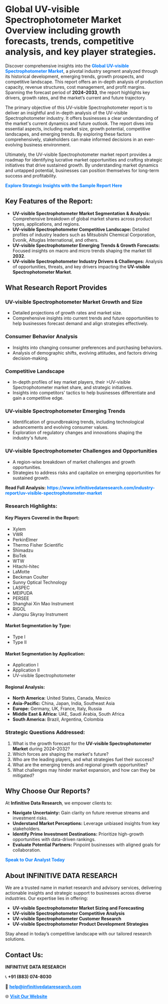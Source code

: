 <h1>Global UV-visible Spectrophotometer Market Overview including growth forecasts, trends, competitive analysis, and key player strategies.</h1>
<p>
Discover comprehensive insights into the 
<a href="https://www.infinitivedataresearch.com/industry-report/uv-visible-spectrophotometer-market" rel="dofollow" style="color: #007BFF; text-decoration: none;"><strong>Global UV-visible Spectrophotometer Market</strong></a>, a pivotal industry segment analyzed through its historical development, emerging trends, growth prospects, and competitive landscape. This report offers an in-depth analysis of production capacity, revenue structures, cost management, and profit margins. Spanning the forecast period of <strong>2024–2033</strong>, the report highlights key drivers, growth rates, and the market’s current and future trajectory.
</p>
<p>
The primary objective of this UV-visible Spectrophotometer report is to deliver an insightful and in-depth analysis of the UV-visible Spectrophotometer industry. It offers businesses a clear understanding of the market's current dynamics and future outlook. The report dives into essential aspects, including market size, growth potential, competitive landscapes, and emerging trends. By exploring these factors comprehensively, stakeholders can make informed decisions in an ever-evolving business environment.
</p>
<p>
Ultimately, the UV-visible Spectrophotometer market report provides a roadmap for identifying lucrative market opportunities and crafting strategic initiatives that drive sustained growth. By understanding market dynamics and untapped potential, businesses can position themselves for long-term success and profitability.
</p>
<p>
<a href="https://www.infinitivedataresearch.com/request-sample/reportId=111122" style="color: #007BFF; text-decoration: none;"><strong>Explore Strategic Insights with the Sample Report Here</strong></a>
</p>

<h2>Key Features of the Report:</h2>
<ul>
<li><strong>UV-visible Spectrophotometer Market Segmentation & Analysis:</strong> Comprehensive breakdown of global market shares across product types, applications, and regions.</li>
<li><strong>UV-visible Spectrophotometer Competitive Landscape:</strong> Detailed profiles of industry leaders such as Mitsubishi Chemical Corporation, Evonik, Altuglas International, and others.</li>
<li><strong>UV-visible Spectrophotometer Emerging Trends & Growth Forecasts:</strong> Focused insights on macro and micro trends shaping the market till <strong>2032</strong>.</li>
<li><strong>UV-visible Spectrophotometer Industry Drivers & Challenges:</strong> Analysis of opportunities, threats, and key drivers impacting the <strong>UV-visible Spectrophotometer Market</strong>.</li>
</ul>

<h2>What Research Report Provides</h2>
<h3>UV-visible Spectrophotometer Market Growth and Size</h3>
<ul>
<li>Detailed projections of growth rates and market size.</li>
<li>Comprehensive insights into current trends and future opportunities to help businesses forecast demand and align strategies effectively.</li>
</ul>

<h3>Consumer Behavior Analysis</h3>
<ul>
<li>Insights into changing consumer preferences and purchasing behaviors.</li>
<li>Analysis of demographic shifts, evolving attitudes, and factors driving decision-making.</li>
</ul>

<h3>Competitive Landscape</h3>
<ul>
<li>In-depth profiles of key market players, their >UV-visible Spectrophotometer market share, and strategic initiatives.</li>
<li>Insights into competitors' tactics to help businesses differentiate and gain a competitive edge.</li>
</ul>

<h3>UV-visible Spectrophotometer Emerging Trends</h3>
<ul>
<li>Identification of groundbreaking trends, including technological advancements and evolving consumer values.</li>
<li>Exploration of regulatory changes and innovations shaping the industry's future.</li>
</ul>

<h3>UV-visible Spectrophotometer Challenges and Opportunities</h3>
<ul>
<li>A region-wise breakdown of market challenges and growth opportunities.</li>
<li>Strategies to address risks and capitalize on emerging opportunities for sustained growth.</li>
</ul>
<p><strong>Read Full Analysis:</strong> <a href="https://www.infinitivedataresearch.com/industry-report/uv-visible-spectrophotometer-market" rel="dofollow" style="color: #007BFF; text-decoration: none;"><strong>https://www.infinitivedataresearch.com/industry-report/uv-visible-spectrophotometer-market</strong></a></p>
<h3>Research Highlights:</h3>
<h4>Key Players Covered in the Report:</h4>
<ul><li>Xylem</li><li>VWR</li><li>PerkinElmer</li><li>Thermo Fisher Scientific</li><li>Shimadzu</li><li>BioTek</li><li>WTW</li><li>Hitachi-hitec</li><li>LaMotte</li><li>Beckman Coulter</li><li>Sunny Optical Technology</li><li>LASPEC</li><li>MEIPUDA</li><li>PERSEE</li><li>Shanghai Xin Mao Instrument</li><li>RIGOL</li><li>Jiangsu Skyray Instrument</li></ul>
<h4>Market Segmentation by Type:</h4>
<ul><li>Type I</li><li>Type II</li></ul>
<h4>Market Segmentation by Application:</h4>
<ul><li>Application I</li><li>Application II</li><li>UV-visible Spectrophotometer</li></ul>

<h4>Regional Analysis:</h4>
<ul>
<li><strong>North America:</strong> United States, Canada, Mexico</li>
<li><strong>Asia-Pacific:</strong> China, Japan, India, Southeast Asia</li>
<li><strong>Europe:</strong> Germany, UK, France, Italy, Russia</li>
<li><strong>Middle East & Africa:</strong> UAE, Saudi Arabia, South Africa</li>
<li><strong>South America:</strong> Brazil, Argentina, Colombia</li>
</ul>

<h3>Strategic Questions Addressed:</h3>
<ol>
<li>What is the growth forecast for the <strong>UV-visible Spectrophotometer Market</strong> during 2024–2032?</li>
<li>Which forces are shaping the market's future?</li>
<li>Who are the leading players, and what strategies fuel their success?</li>
<li>What are the emerging trends and regional growth opportunities?</li>
<li>What challenges may hinder market expansion, and how can they be mitigated?</li>
</ol>

<h2>Why Choose Our Reports?</h2>
<p>At <strong>Infinitive Data Research</strong>, we empower clients to:</p>
<ul>
<li><strong>Navigate Uncertainty:</strong> Gain clarity on future revenue streams and investment risks.</li>
<li><strong>Understand Market Perceptions:</strong> Leverage unbiased insights from key stakeholders.</li>
<li><strong>Identify Prime Investment Destinations:</strong> Prioritize high-growth opportunities with data-driven rankings.</li>
<li><strong>Evaluate Potential Partners:</strong> Pinpoint businesses with aligned goals for collaboration.</li>
</ul>
<p><a href="https://www.infinitivedataresearch.com/industry-report/uv-visible-spectrophotometer-market" rel="dofollow" style="color: #007BFF; text-decoration: none;"><strong>Speak to Our Analyst Today</strong></a></p>

<h2>About INFINITIVE DATA RESEARCH</h2>
<p>We are a trusted name in market research and advisory services, delivering actionable insights and strategic support to businesses across diverse industries. Our expertise lies in offering:</p>
<ul>
<li><strong>UV-visible Spectrophotometer Market Sizing and Forecasting</strong></li>
<li><strong>UV-visible Spectrophotometer Competitive Analysis</strong></li>
<li><strong>UV-visible Spectrophotometer Customer Research</strong></li>
<li><strong>UV-visible Spectrophotometer Product Development Strategies</strong></li>
</ul>
<p>Stay ahead in today’s competitive landscape with our tailored research solutions.</p>

<h2>Contact Us:</h2>
<p><strong>INFINITIVE DATA RESEARCH</strong></p>
<p>📞 <strong>+91 (883) 074-8030</strong></p>
<p>📧 <strong><a href="mailto:help@infinitivedataresearch.com" style="color: #007BFF;">help@infinitivedataresearch.com</a></strong></p>
<p>🌐 <strong><a href="https://www.infinitivedataresearch.com" rel="dofollow" style="color: #007BFF;">Visit Our Website</a></strong></p>